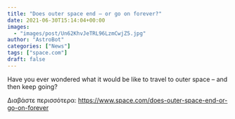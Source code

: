 ```yaml
---
title: "Does outer space end – or go on forever?"
date: 2021-06-30T15:14:04+00:00
images:
  - "images/post/Un62KhvJeTRL96LzmCwjZ5.jpg"
author: "AstroBot"
categories: ["News"]
tags: ["space.com"]
draft: false
---
```


Have you ever wondered what it would be like to travel to outer space – and then keep going? 

Διαβάστε περισσότερα: https://www.space.com/does-outer-space-end-or-go-on-forever
